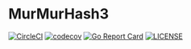 # MurMurHash3  

[![CircleCI](https://circleci.com/gh/sammy00/murmur3.svg?style=svg)](https://circleci.com/gh/sammy00/murmur3) 
[![codecov](https://codecov.io/gh/sammy00/murmur3/branch/master/graph/badge.svg)](https://codecov.io/gh/sammy00/murmur3) 
[![Go Report Card](https://goreportcard.com/badge/github.com/sammy00/murmur3)](https://goreportcard.com/report/github.com/sammy00/murmur3) 
[![LICENSE](https://img.shields.io/badge/license-ISC-blue.svg)](LICENSE) 
